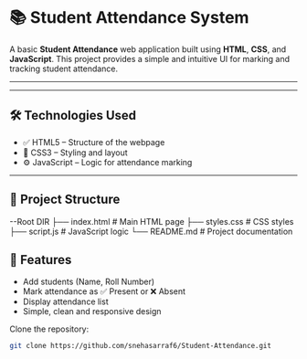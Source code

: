 # 📚 Student Attendance System

A basic **Student Attendance** web application built using **HTML**, **CSS**, and **JavaScript**. This project provides a simple and intuitive UI for marking and tracking student attendance.

---


---

## 🛠️ Technologies Used

- ✅ HTML5 – Structure of the webpage
- 🎨 CSS3 – Styling and layout
- ⚙️ JavaScript – Logic for attendance marking

---

## 📂 Project Structure
--Root DIR 
├── index.html # Main HTML page
├── styles.css # CSS styles
├── script.js # JavaScript logic
└── README.md # Project documentation

## 🚀 Features

- Add students (Name, Roll Number)
- Mark attendance as ✅ Present or ❌ Absent
- Display attendance list
- Simple, clean and responsive design

 Clone the repository:
   ```bash
   git clone https://github.com/snehasarraf6/Student-Attendance.git
```
